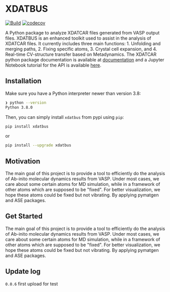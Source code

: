 # XDATBUS

[![Build](https://github.com/jcwang587/xdatbus/actions/workflows/python-publish.yml/badge.svg)](https://github.com/jcwang587/xdatbus/actions/workflows/python-publish.yml)
[![codecov](https://codecov.io/gh/jcwang587/xdatbus/branch/main/graph/badge.svg?token=V27VIJZDAE)](https://codecov.io/gh/jcwang587/xdatbus)

A Python package to analyze XDATCAR files generated from VASP output files. XDATBUS is an enhanced toolkit used to assist in the analysis of XDATCAR files. It currently includes three main functions: 1. Unfolding and merging paths, 2. Fixing specific atoms, 3. Crystal cell expansion, and 4. Real-time CV-structure transfer based on Metadynamics. The XDATCAR python package documentation is available at [documentation](https://github.com/jcwang587/xdatbus) and a Jupyter Notebook tutorial for the API is available [here](https://github.com/jcwang587/xdatbus).



## Installation


Make sure you have a Python interpreter newer than version 3.8:


```bash
❯ python --version
Python 3.8.0
```

Then, you can simply install `xdatbus` from pypi using `pip`:


```bash
pip install xdatbus
```

or

```bash
pip install --upgrade xdatbus
```



## Motivation

The main goal of this project is to provide a tool to efficiently do the analysis of Ab-inito molecular dynamics results from VASP. Under most cases, we care about some certain atoms for MD simulation, while in a framework of other atoms which are supposed to be "fixed". For better visualization, we hope these atoms could be fixed but not vibrating. By applying pymatgen and ASE packages.



## Get Started

The main goal of this project is to provide a tool to efficiently do the analysis of Ab-inito molecular dynamics results from VASP. Under most cases, we care about some certain atoms for MD simulation, while in a framework of other atoms which are supposed to be "fixed". For better visualization, we hope these atoms could be fixed but not vibrating. By applying pymatgen and ASE packages.



## Update log
`0.0.6` first upload for test
